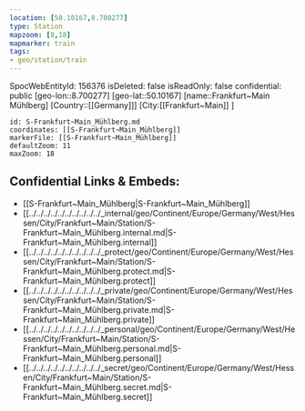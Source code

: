 ```yaml
---
location: [50.10167,8.700277]
type: Station 
mapzoom: [8,18] 
mapmarker: train 
tags:
- geo/station/train
---
```

SpocWebEntityId: 156376
isDeleted: false
isReadOnly: false
confidential: public
[geo-lon::8.700277]
[geo-lat::50.10167]
[name::Frankfurt~Main Mühlberg]
[Country::[[Germany]]]
[City:[[Frankfurt~Main]] ]


```leaflet
id: S-Frankfurt~Main_Mühlberg.md
coordinates: [[S-Frankfurt~Main_Mühlberg]]
markerFile: [[S-Frankfurt~Main_Mühlberg]]
defaultZoom: 11 
maxZoom: 18
```


## Confidential Links & Embeds: 
- [[S-Frankfurt~Main_Mühlberg|S-Frankfurt~Main_Mühlberg]] 
- [[../../../../../../../../../../_internal/geo/Continent/Europe/Germany/West/Hessen/City/Frankfurt~Main/Station/S-Frankfurt~Main_Mühlberg.internal.md|S-Frankfurt~Main_Mühlberg.internal]] 
- [[../../../../../../../../../../_protect/geo/Continent/Europe/Germany/West/Hessen/City/Frankfurt~Main/Station/S-Frankfurt~Main_Mühlberg.protect.md|S-Frankfurt~Main_Mühlberg.protect]] 
- [[../../../../../../../../../../_private/geo/Continent/Europe/Germany/West/Hessen/City/Frankfurt~Main/Station/S-Frankfurt~Main_Mühlberg.private.md|S-Frankfurt~Main_Mühlberg.private]] 
- [[../../../../../../../../../../_personal/geo/Continent/Europe/Germany/West/Hessen/City/Frankfurt~Main/Station/S-Frankfurt~Main_Mühlberg.personal.md|S-Frankfurt~Main_Mühlberg.personal]] 
- [[../../../../../../../../../../_secret/geo/Continent/Europe/Germany/West/Hessen/City/Frankfurt~Main/Station/S-Frankfurt~Main_Mühlberg.secret.md|S-Frankfurt~Main_Mühlberg.secret]] 
